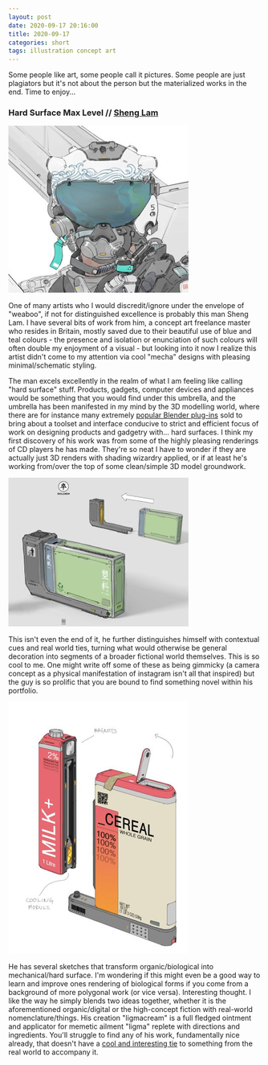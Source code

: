 ```yaml
---
layout: post
date: 2020-09-17 20:16:00
title: 2020-09-17
categories: short
tags: illustration concept art 
---
```


Some people like art, some people call it pictures. Some people are just plagiators but it's not about the person but the materialized works in the end. Time to enjoy...

### Hard Surface Max Level // [Sheng Lam](https://shenglam.artstation.com/)

![Blue Helmet](/assets/img/sheng1.jpg)

One of many artists who I would discredit/ignore under the envelope of "weaboo", if not for distinguished excellence is probably this man Sheng Lam. I have several bits of work from him, a concept art freelance master who resides in Britain, mostly saved due to their beautiful use of blue and teal colours - the presence and isolation or enunciation of such colours will often double my enjoyment of a visual - but looking into it now I realize this artist didn't come to my attention via cool "mecha" designs with pleasing minimal/schematic styling.

The man excels excellently in the realm of what I am feeling like calling "hard surface" stuff. Products, gadgets, computer devices and appliances would be something that you would find under this umbrella, and the umbrella has been manifested in my mind by the 3D modelling world, where there are for instance many extremely [popular Blender plug-ins](https://blendermarket.com/products/hard-ops--boxcutter-ultimate-bundle) sold to bring about a toolset and interface conducive to strict and efficient focus of work on designing products and gadgetry with... hard surfaces. I think my first discovery of his work was from some of the highly pleasing renderings of CD players he has made. They're so neat I have to wonder if they are actually just 3D renders with shading wizardry applied, or if at least he's working from/over the top of some clean/simple 3D model groundwork.

![Trash Can](/assets/img/sheng2.jpg)

This isn't even the end of it, he further distinguishes himself with contextual cues and real world ties, turning what would otherwise be general decoration into segments of a broader fictional world themselves. This is so cool to me. One might write off some of these as being gimmicky (a camera concept as a physical manifestation of instagram isn't all that inspired) but the guy is so prolific that you are bound to find something novel within his portfolio.

![Cereal with Milk module](/assets/img/sheng3.jpg)

He has several sketches that transform organic/biological into mechanical/hard surface. I'm wondering if this might even be a good way to learn and improve ones rendering of biological forms if you come from a background of more polygonal work (or vice versa). Interesting thought. I like the way he simply blends two ideas together, whether it is the aforementioned organic/digital or the high-concept fiction with real-world nomenclature/things. His creation "ligmacream" is a full fledged ointment and applicator for memetic ailment "ligma" replete with directions and ingredients. You'll struggle to find any of his work, fundamentally nice already, that doesn't have a [cool and interesting tie](https://shenglam.artstation.com/projects/DOPBo) to something from the real world to accompany it.
